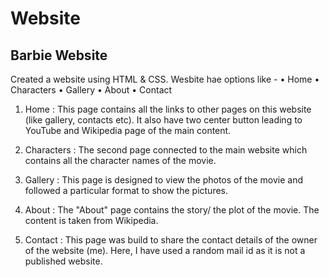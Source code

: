 # Website
## Barbie Website
Created a website using HTML & CSS.
Wesbite hae options like - 
• Home
• Characters
• Gallery
• About
• Contact

1. Home : This page contains all the links to other pages on this website (like gallery, contacts etc). It also have two center button leading to YouTube and Wikipedia page of the main content.

2. Characters : The second page connected to the main website which contains all the character names of the movie.

3. Gallery : This page is designed to view the photos of the movie and followed a particular format to show the pictures.

4. About : The "About" page contains the story/ the plot of the movie. The content is taken from Wikipedia.

5. Contact : This page was build to share the contact details of the owner of the website (me). Here, I have used a random mail id as it is not a published website.
